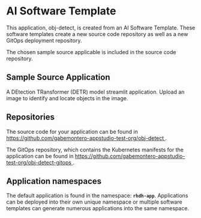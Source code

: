 # AI Software Template

This application, obj-detect, is created from an AI Software Template. These software templates create a new source code repository as well as a new GitOps deployment repository.

The chosen sample source applicable is included in the source code repository.

## Sample Source Application

A DEtection TRansformer (DETR) model streamlit application. Upload an image to identify and locate objects in the image.

## Repositories

The source code for your application can be found in [https://github.com/gabemontero-appstudio-test-org/obj-detect ](https://github.com/gabemontero-appstudio-test-org/obj-detect ).
 
The GitOps repository, which contains the Kubernetes manifests for the application can be found in 
[https://github.com/gabemontero-appstudio-test-org/obj-detect-gitops ](https://github.com/gabemontero-appstudio-test-org/obj-detect-gitops ). 

## Application namespaces 

The default application is found in the namespace: **`rhdh-app`**. Applications can be deployed into their own unique namespace or multiple software templates can generate numerous applications into the same namespace.